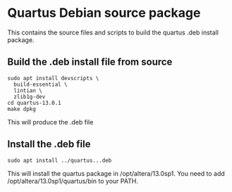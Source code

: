 # Quartus Debian source package

This contains the source files and scripts to build the quartus .deb install package.

## Build the .deb install file from source

```
sudo apt install devscripts \
  build-essential \
  lintian \
  zlib1g-dev 
cd quartus-13.0.1
make dpkg
```

This will produce the .deb file

## Install the .deb file

```
sudo apt install ../quartus...deb
```

This will install the quartus package in /opt/altera/13.0sp1. You need
to add /opt/altera/13.0sp1/quartus/bin to your PATH.
